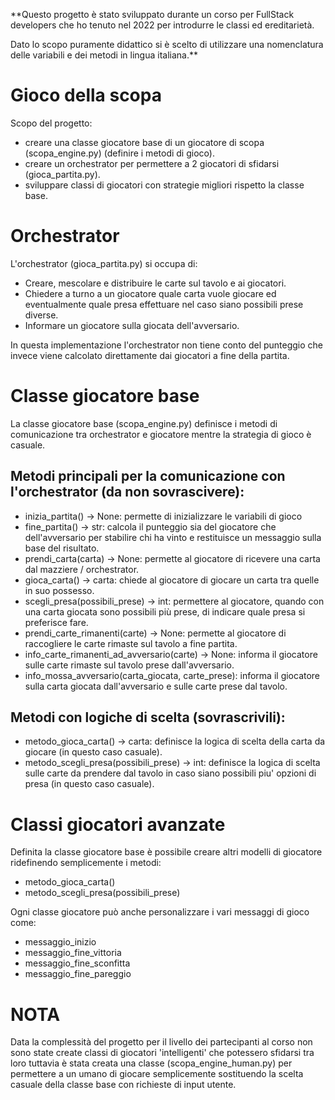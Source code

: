 **Questo progetto è stato sviluppato durante un corso per FullStack developers che ho tenuto nel 2022 per introdurre le classi ed ereditarietà.

Dato lo scopo puramente didattico si è scelto di utilizzare una nomenclatura delle variabili e dei metodi in lingua italiana.**



# Gioco della scopa

Scopo del progetto:
 
 - creare una classe giocatore base di un giocatore di scopa (scopa_engine.py) (definire i metodi di gioco).
 - creare un orchestrator per permettere a 2 giocatori di sfidarsi (gioca_partita.py).
 - sviluppare classi di giocatori con strategie migliori rispetto la classe base.


# Orchestrator

L'orchestrator (gioca_partita.py) si occupa di:

- Creare, mescolare e distribuire le carte sul tavolo e ai giocatori.
- Chiedere a turno a un giocatore quale carta vuole giocare ed eventualmente quale presa effettuare nel caso siano possibili prese diverse.
- Informare un giocatore sulla giocata dell'avversario.

In questa implementazione l'orchestrator non tiene conto del punteggio che invece viene calcolato direttamente dai giocatori a fine della partita.

# Classe giocatore base

La classe giocatore base (scopa_engine.py) definisce i metodi di comunicazione tra orchestrator e giocatore mentre la strategia di gioco è casuale.

## Metodi principali per la comunicazione con l'orchestrator (da non sovrascivere):

- inizia_partita() -> None: permette di inizializzare le variabili di gioco
- fine_partita() -> str: calcola il punteggio sia del giocatore che dell'avversario per stabilire chi ha vinto e restituisce un messaggio sulla base del risultato.
- prendi_carta(carta) -> None: permette al giocatore di ricevere una carta dal mazziere / orchestrator.
- gioca_carta() -> carta: chiede al giocatore di giocare un carta tra quelle in suo possesso.
- scegli_presa(possibili_prese) -> int: permettere al giocatore, quando con una carta giocata sono possibili più prese, di indicare quale presa si preferisce fare.
- prendi_carte_rimanenti(carte) -> None: permette al giocatore di raccogliere le carte rimaste sul tavolo a fine partita.
- info_carte_rimanenti_ad_avversario(carte) -> None: informa il giocatore sulle carte rimaste sul tavolo prese dall'avversario.
- info_mossa_avversario(carta_giocata, carte_prese): informa il giocatore sulla carta giocata dall'avversario e sulle carte prese dal tavolo.

## Metodi con logiche di scelta (sovrascrivili):

- metodo_gioca_carta() -> carta: definisce la logica di scelta della carta da giocare (in questo caso casuale).
- metodo_scegli_presa(possibili_prese) -> int: definisce la logica di scelta sulle carte da prendere dal tavolo in caso siano possibili piu' opzioni di presa (in questo caso casuale).



# Classi giocatori avanzate

Definita la classe giocatore base è possibile creare altri modelli di giocatore ridefinendo semplicemente i metodi:

- metodo_gioca_carta()
- metodo_scegli_presa(possibili_prese)

Ogni classe giocatore può anche personalizzare i vari messaggi di gioco come:

- messaggio_inizio
- messaggio_fine_vittoria
- messaggio_fine_sconfitta
- messaggio_fine_pareggio


# NOTA

Data la complessità del progetto per il livello dei partecipanti al corso
non sono state create classi di giocatori 'intelligenti' che potessero sfidarsi tra loro
tuttavia è stata creata una classe (scopa_engine_human.py) per permettere a un umano di giocare 
 semplicemente sostituendo la scelta casuale della classe base con richieste di input utente.



